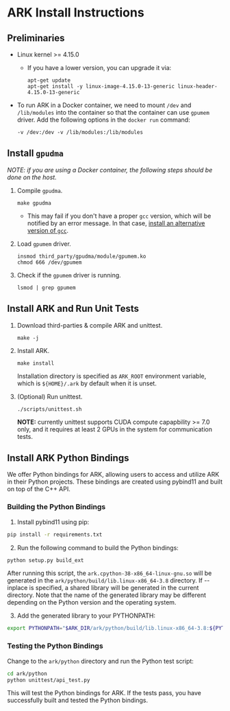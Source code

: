 # ARK Install Instructions

## Preliminaries

* Linux kernel >= 4.15.0

    - If you have a lower version, you can upgrade it via:
        ```
        apt-get update
        apt-get install -y linux-image-4.15.0-13-generic linux-header-4.15.0-13-generic
        ```

* To run ARK in a Docker container, we need to mount `/dev` and `/lib/modules` into the container so that the container can use `gpumem` driver. Add the following options in the `docker run` command:
    ```
    -v /dev:/dev -v /lib/modules:/lib/modules
    ```

## Install `gpudma`

*NOTE: if you are using a Docker container, the following steps should be done on the host.*

1. Compile `gpudma`.

    ```
    make gpudma
    ```
    - This may fail if you don't have a proper `gcc` version, which will be notified by an error message. In that case, [install an alternative version of `gcc`](https://github.com/chhwang/devel-note/wiki/Building-GCC-from-source).

2. Load `gpumem` driver.

    ```
    insmod third_party/gpudma/module/gpumem.ko
    chmod 666 /dev/gpumem
    ```

3. Check if the `gpumem` driver is running.

    ```
    lsmod | grep gpumem
    ```

## Install ARK and Run Unit Tests

1. Download third-parties & compile ARK and unittest.

    ```
    make -j
    ```

2. Install ARK.

    ```
    make install
    ```

    Installation directory is specified as `ARK_ROOT` environment variable,
    which is `${HOME}/.ark` by default when it is unset.

3. (Optional) Run unittest.

    ```
    ./scripts/unittest.sh
    ```

    **NOTE:** currently unittest supports CUDA compute capapbility >= 7.0 only,
    and it requires at least 2 GPUs in the system for communication tests.


## Install ARK Python Bindings  
  
We offer Python bindings for ARK, allowing users to access and utilize ARK in their Python projects. These bindings are created using pybind11 and built on top of the C++ API.
  
### Building the Python Bindings  
1. Install pybind11 using pip:  

```bash
pip install -r requirements.txt
```

2. Run the following command to build the Python bindings:  

```bash
python setup.py build_ext
```

After running this script, the `ark.cpython-38-x86_64-linux-gnu.so` will be generated in the `ark/python/build/lib.linux-x86_64-3.8` directory. If --inplace is specified, a shared library will be generated in the current directory. Note that the name of the generated library may be different depending on the Python version and the operating system.
  
3. Add the generated library to your PYTHONPATH:  

```bash
export PYTHONPATH="$ARK_DIR/ark/python/build/lib.linux-x86_64-3.8:${PYTHONPATH}"
```
  
### Testing the Python Bindings  
  
Change to the `ark/python` directory and run the Python test script:  

```bash
cd ark/python
python unittest/api_test.py
```

This will test the Python bindings for ARK. If the tests pass, you have successfully built and tested the Python bindings.  

